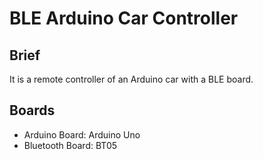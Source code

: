 # BLE Arduino Car Controller

## Brief

It is a remote controller of an Arduino car with a BLE board.

## Boards
- Arduino Board: Arduino Uno
- Bluetooth Board: BT05
